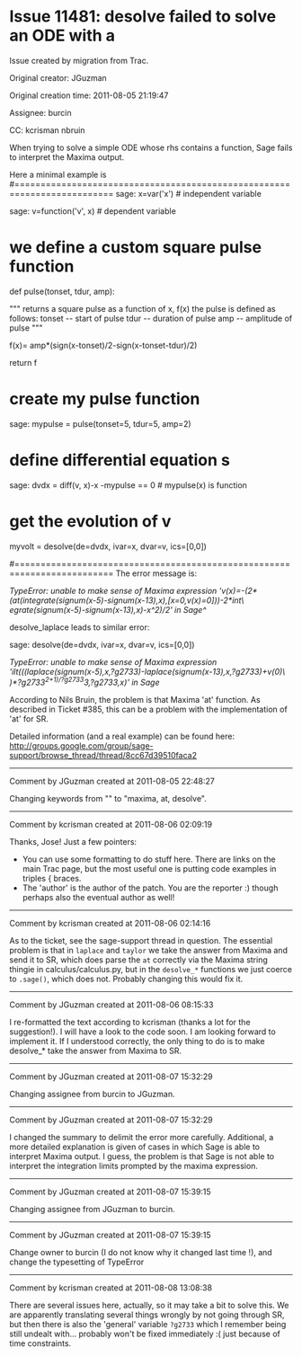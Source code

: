 # Issue 11481: desolve failed to solve an ODE with a

Issue created by migration from Trac.

Original creator: JGuzman

Original creation time: 2011-08-05 21:19:47

Assignee: burcin

CC:  kcrisman nbruin

When trying to solve a simple ODE whose rhs contains a function, Sage fails to interpret the Maxima output.

Here a minimal example is  #========================================================================= sage: x=var('x') # independent variable

sage: v=function('v', x) # dependent variable

# we define a custom square pulse function

def pulse(tonset, tdur, amp):

  """ returns a square pulse as a function of x, f(x) the pulse is defined as follows:  tonset -- start of pulse  tdur   -- duration of pulse  amp    -- amplitude of pulse """

  f(x)= amp*(sign(x-tonset)/2-sign(x-tonset-tdur)/2)

  return f

# create my pulse function

sage: mypulse = pulse(tonset=5, tdur=5, amp=2)

# define differential equation s

sage: dvdx = diff(v, x)-x -mypulse == 0 # mypulse(x) is function

# get the evolution of v

myvolt = desolve(de=dvdx, ivar=x, dvar=v, ics=[0,0])

#========================================================================= The error message is:

_TypeError: unable to make sense of Maxima expression 'v(x)=-(2*(at(integrate(signum(x-5)-signum(x-13),x),[x=0,v(x)=0]))-2*int\ egrate(signum(x-5)-signum(x-13),x)-x^2)/2' in Sage^_

desolve_laplace leads to similar error: 

sage: desolve(de=dvdx, ivar=x, dvar=v, ics=[0,0])

_TypeError: unable to make sense of Maxima expression 'ilt(((laplace(signum(x-5),x,?g2733)-laplace(signum(x-13),x,?g2733)+v(0)\ )*?g2733<sup>2+1)/?g2733</sup>3,?g2733,x)' in Sage_

According to Nils Bruin, the problem is that Maxima 'at' function. As described in Ticket #385, this can be a problem with the implementation of 'at' for SR.

Detailed information (and a real example) can be found here: http://groups.google.com/group/sage-support/browse_thread/thread/8cc67d39510faca2


---

Comment by JGuzman created at 2011-08-05 22:48:27

Changing keywords from "" to "maxima, at, desolve".


---

Comment by kcrisman created at 2011-08-06 02:09:19

Thanks, Jose!  Just a few pointers:

 * You can use some formatting to do stuff here.  There are links on the main Trac page, but the most useful one is putting code examples in triples { braces.
 * The 'author' is the author of the patch.  You are the reporter :) though perhaps also the eventual author as well!


---

Comment by kcrisman created at 2011-08-06 02:14:16

As to the ticket, see the sage-support thread in question.  The essential problem is that in `laplace` and `taylor` we take the answer from Maxima and send it to SR, which does parse the `at` correctly via the Maxima string thingie in calculus/calculus.py, but in the `desolve_*` functions we just coerce to `.sage()`, which does not.  Probably changing this would fix it.


---

Comment by JGuzman created at 2011-08-06 08:15:33

I re-formatted the text according to kcrisman (thanks a lot for the suggestion!). I will have a look to the code soon. I am looking forward to implement it. If I understood correctly, the only thing to do is to make desolve_* take the answer from Maxima to SR.


---

Comment by JGuzman created at 2011-08-07 15:32:29

Changing assignee from burcin to JGuzman.


---

Comment by JGuzman created at 2011-08-07 15:32:29

I changed the summary to delimit the error more carefully. Additional,   a more detailed explanation is given of cases in which Sage is able to interpret Maxima output. I guess, the problem is that Sage is not able to interpret the integration limits prompted by the maxima expression.


---

Comment by JGuzman created at 2011-08-07 15:39:15

Changing assignee from JGuzman to burcin.


---

Comment by JGuzman created at 2011-08-07 15:39:15

Change owner to burcin (I do not know why it changed last time !), and change the typesetting of TypeError


---

Comment by kcrisman created at 2011-08-08 13:08:38

There are several issues here, actually, so it may take a bit to solve this.  We are apparently translating several things wrongly by not going through SR, but then there is also the 'general' variable `?g2733` which I remember being still undealt with... probably won't be fixed immediately :( just because of time constraints.
